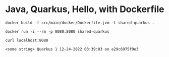 # Java, Quarkus, Hello, with Dockerfile

```
docker build -f src/main/docker/Dockerfile.jvm -t shared-quarkus .

docker run -i --rm -p 8080:8080 shared-quarkus

curl localhost:8080

<some string> Quarkus 1 12-24-2022 03:39:03 on e29c6975f9e3
```